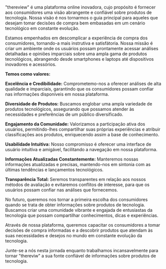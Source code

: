 "thereview" é uma plataforma online inovadora, cujo propósito é fornecer aos consumidores uma visão abrangente e confiável sobre produtos de tecnologia. Nossa visão é nos tornarmos o guia principal para aqueles que desejam tomar decisões de compra bem embasadas em um cenário tecnológico em constante evolução.

Estamos empenhados em descomplicar a experiência de compra dos consumidores, tornando-a mais instrutiva e satisfátoria. Nossa missão é criar um ambiente onde os usuários possam prontamente acessar análises detalhadas e opiniões imparciais sobre uma ampla gama de produtos tecnológicos, abrangendo desde smartphones e laptops  até dispositivos inovadores e acessórios.

**Temos como valores:**

   **Excelência e Credibilidade:** Comprometemo-nos a oferecer análises de alta qualidade e imparciais, garantindo que os consumidores possam confiar nas informações disponíveis em nossa plataforma.

   **Diversidade de Produtos:** Buscamos englobar uma ampla variedade de produtos tecnológicos, assegurando que possamos atender às necessidades e preferências de um público diversificado.

   **Engajamento da Comunidade:** Valorizamos a participação ativa dos usuários, permitindo-lhes compartilhar suas próprias experiências e atribuir classificações aos produtos, enriquecendo assim a base de conhecimento.

   **Usabilidade Intuitiva:** Nosso compromisso é oferecer uma interface de usuário intuitiva e amigável, facilitando a navegação em nossa plataforma.

   **Informações Atualizadas Constantemente:** Manteremos nossas informações atualizadas e precisas, mantendo-nos em sintonia com as últimas tendências e lançamentos tecnológicos.

   **Transparência Total:** Seremos transparentes em relação aos nossos métodos de avaliação e evitaremos conflitos de interesse, para que os usuários possam confiar nas análises que fornecemos.

No futuro, queremos nos tornar a primeira escolha dos consumidores quando se trata de obter informações sobre produtos de tecnologia. Buscamos criar uma comunidade vibrante e engajada de entusiastas da tecnologia que possam compartilhar conhecimentos, dicas e experiências.

Através de nossa plataforma, queremos capacitar os consumidores a tomar decisões de compra informadas e a descobrir produtos que atendam às suas necessidades e desejos no mundo em constante evolução da tecnologia.

Junte-se a nós nesta jornada enquanto trabalhamos incansavelmente para tornar "thereviw" a sua fonte confiável de informações sobre produtos de tecnologia.

